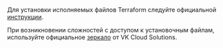 Для установки исполняемых файлов Terraform следуйте официальной [инструкции](https://learn.hashicorp.com/tutorials/terraform/install-cli).

При возникновении сложностей с доступом к установочным файлам, используйте официальное [зеркало](https://hub.mcs.mail.ru/repository/terraform-binary/mirror/latest/) от VK Cloud Solutions.
